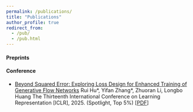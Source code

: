 ```yaml
---
permalink: /publications/
title: "Publications"
author_profile: true
redirect_from: 
  - /pub/
  - /pub.html
---
```


#### Preprints

#### Conference

- [Beyond Squared Error: Exploring Loss Design for Enhanced Training of Generative Flow Networks](https://openreview.net/forum?id=4NTrco82W0)
Rui Hu*, Yifan Zhang*, Zhuoran Li, Longbo Huang
The Thirteenth International Conference on Learning Representation [ICLR], 2025. (Spotlight, Top 5%) [[PDF](https://streek666.github.io/file/ICLR2025beyond.pdf)]